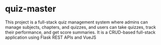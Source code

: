 # quiz-master
This project is a full-stack quiz management system where admins can manage subjects, chapters, and quizzes, and users can take quizzes, track their performance, and get score summaries. It is a CRUD-based full-stack application using Flask REST APIs and VueJS
